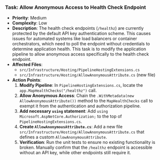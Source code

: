 ### Task: Allow Anonymous Access to Health Check Endpoint

-   **Priority**: Medium
-   **Complexity**: Low
-   **Description**: The health check endpoints (`/healthz`) are currently protected by the default API key authentication scheme. This causes issues for automated systems like load balancers or container orchestrators, which need to poll the endpoint without credentials to determine application health. This task is to modify the application pipeline to allow anonymous access specifically to the health check endpoint.
-   **Affected Files**:
    -   `src/Infrastructure/Hosting/PipelineHostingExtensions.cs`
    -   `src/Infrastructure/Hosting/AllowAnonymousAttribute.cs` (new file)
-   **Action Points**:
    1.  **Modify Pipeline**: In `PipelineHostingExtensions.cs`, locate the `app.MapHealthChecks("/healthz")` call.
    2.  **Allow Anonymous Access**: Chain the `.WithMetadata(new AllowAnonymousAttribute())` method to the `MapHealthChecks` call to exempt it from the authentication and authorization pipeline.
    3.  **Add necessary `using` statement**: Add `using Microsoft.AspNetCore.Authorization;` to the top of `PipelineHostingExtensions.cs`.
    4.  **Create `AllowAnonymousAttribute.cs`**: Add a new file `src/Infrastructure/Hosting/AllowAnonymousAttribute.cs` that defines a custom `AllowAnonymousAttribute`.
    5.  **Verification**: Run the unit tests to ensure no existing functionality is broken. Manually confirm that the `/healthz` endpoint is accessible without an API key, while other endpoints still require it.
